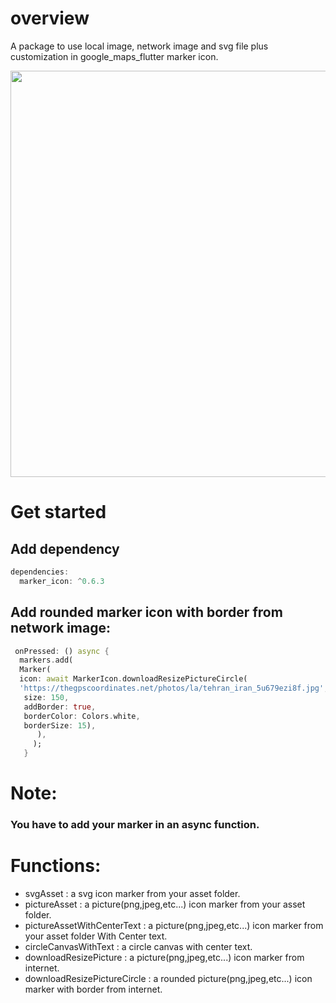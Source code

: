 

# overview
A package to use local image, network image and svg file plus customization in google_maps_flutter marker icon.
 
<img src="https://user-images.githubusercontent.com/79679398/131233083-b58f740e-662a-485e-a860-16f50ec9cf5c.jpg" width="650">

# Get started
## Add dependency

```dart
dependencies:
  marker_icon: ^0.6.3
```
## Add rounded marker icon with border from network image:

```dart
 onPressed: () async {
  markers.add(
  Marker( 
  icon: await MarkerIcon.downloadResizePictureCircle(
  'https://thegpscoordinates.net/photos/la/tehran_iran_5u679ezi8f.jpg',
   size: 150,
   addBorder: true,
   borderColor: Colors.white,
   borderSize: 15),
      ),
     );
   }
```
# Note:
### You have to add your marker in an async function.

# Functions:

* svgAsset : a svg icon marker from your asset folder.
* pictureAsset : a picture(png,jpeg,etc...) icon marker from your asset folder.
* pictureAssetWithCenterText : a picture(png,jpeg,etc...) icon marker from your asset folder With Center text.
* circleCanvasWithText : a circle canvas with center text.
* downloadResizePicture : a picture(png,jpeg,etc...) icon marker from internet.
* downloadResizePictureCircle : a rounded picture(png,jpeg,etc...) icon marker with border from internet.


